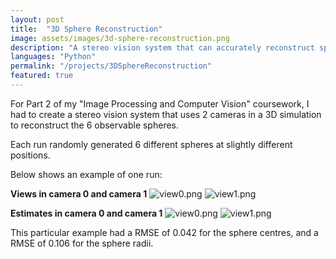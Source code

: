 ```yaml
---
layout: post
title:  "3D Sphere Reconstruction"
image: assets/images/3d-sphere-reconstruction.png
description: "A stereo vision system that can accurately reconstruct spheres in 3D"
languages: "Python"
permalink: "/projects/3DSphereReconstruction"
featured: true
---
```

For Part 2 of my "Image Processing and Computer Vision" coursework, I had to create a stereo vision system that uses 2 cameras in a 3D simulation to reconstruct the 6 observable spheres.

Each run randomly generated 6 different spheres at slightly different positions.

Below shows an example of one run:

**Views in camera 0 and camera 1**
![view0.png](/assets/images/3dspherereconstruction_results/view0.png)
![view1.png](/assets/images/3dspherereconstruction_results/view1.png)

**Estimates in camera 0 and camera 1**
![view0.png](/assets/images/3dspherereconstruction_results/view0_estimate.png)
![view1.png](/assets/images/3dspherereconstruction_results/view1_estimate.png)

This particular example had a RMSE of 0.042 for the sphere centres, and a RMSE of 0.106 for the sphere radii.